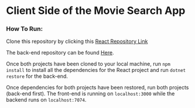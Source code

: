 # Client Side of the Movie Search App

### How To Run:
Clone this repository by clicking this 
[React Repository Link](https://github.com/ojotobar/movie-search-client)

The back-end repository can be found [Here](https://github.com/ojotobar/movie-search-server).

Once both projects have been cloned to your local machine, run ```npm install``` to install all the dependencies for the React project and run ```dotnet restore``` for the back-end.

Once dependencies for both projects have been restored, run both projects (back-end first).
The front-end is running on ```localhost:3000``` while the backend runs on ```localhost:7074```.